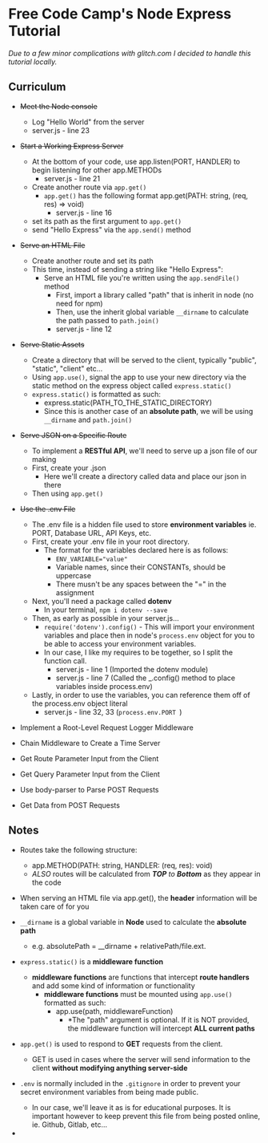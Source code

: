 # Free Code Camp's Node Express Tutorial
*Due to a few minor complications with glitch.com I decided to handle this tutorial locally.*

## Curriculum
* ~~Meet the Node console~~
  * Log "Hello World" from the server
  * server.js - line 23

* ~~Start a Working Express Server~~
  * At the bottom of your code, use app.listen(PORT, HANDLER) to begin listening for other app.METHODs
    * server.js - line 21
  * Create another route via ```app.get()```
    * ```app.get()``` has the following format app.get(PATH: string, (req, res) => void)
      * server.js - line 16
  * set its path as the first argument to ```app.get()```
  * send "Hello Express" via the ```app.send()``` method

* ~~Serve an HTML File~~
  * Create another route and set its path
  * This time, instead of sending a string like "Hello Express":
    * Serve an HTML file you're written using the ```app.sendFile()``` method
      * First, import a library called "path" that is inherit in node (no need for npm)
      * Then, use the inherit global variable ```__dirname``` to calculate the path passed to ```path.join()```
      * server.js - line 12

* ~~Serve Static Assets~~
  * Create a directory that will be served to the client, typically "public", "static", "client" etc...
  * Using ```app.use()```, signal the app to use your new directory via the static method on the express object called ```express.static()```
  * ```express.static()``` is formatted as such:
    * express.static(PATH_TO_THE_STATIC_DIRECTORY)
    * Since this is another case of an **absolute path**, we will be using ```__dirname``` and ```path.join()```

* ~~Serve JSON on a Specific Route~~
  * To implement a **RESTful API**, we'll need to serve up a json file of our making
  * First, create your .json
    * Here we'll create a directory called data and place our json in there
  * Then using ```app.get()```
 
* ~~Use the .env File~~
  * The .env file is a hidden file used to store **environment variables** ie. PORT, Database URL, API Keys, etc.
  * First, create your .env file in your root directory.
    * The format for the variables declared here is as follows:
      * ```ENV_VARIABLE="value"```
      * Variable names, since their CONSTANTs, should be uppercase
      * There musn't be any spaces between the "=" in the assignment
  * Next, you'll need a package called **dotenv**
    * In your terminal, ```npm i dotenv --save```
  * Then, as early as possible in your server.js...
    * ```require('dotenv').config()``` - This will import your environment variables and place then in node's ```process.env``` object for you to be able to access your environment variables.
    * In our case, I like my requires to be together, so I split the function call.
      * server.js - line 1 (Imported the dotenv module)
      * server.js - line 7 (Called the _.config() method to place variables inside process.env)
  * Lastly, in order to use the variables, you can reference them off of the process.env object literal
    * server.js - line 32, 33 (```process.env.PORT ```)

* Implement a Root-Level Request Logger Middleware
* Chain Middleware to Create a Time Server
* Get Route Parameter Input from the Client
* Get Query Parameter Input from the Client
* Use body-parser to Parse POST Requests
* Get Data from POST Requests

## Notes
* Routes take the following structure:
  * app.METHOD(PATH: string, HANDLER: (req, res): void)
  * *ALSO* routes will be calculated from ***TOP** to **Bottom*** as they appear in the code

* When serving an HTML file via app.get(), the **header** information will be taken care of for you

* ```__dirname``` is a global variable in **Node** used to calculate the **absolute path**
  * e.g. absolutePath = __dirname + relativePath/file.ext.

* ```express.static()``` is a **middleware function**
  * **middleware functions** are functions that intercept **route handlers** and add some kind of information or functionality
    * **middleware functions** must be mounted using ```app.use()``` formatted as such:
      * app.use(path, middlewareFunction)
        * *The "path" argument is optional. If it is NOT provided, the middleware function will intercept **ALL current paths**

* ```app.get()``` is used to respond to **GET** requests from the client. 
  * GET is used in cases where the server will send information to the client **without modifying anything server-side**

* ```.env``` is normally included in the ```.gitignore``` in order to prevent your secret environment variables from being made public.
  * In our case, we'll leave it as is for educational purposes. It is important however to keep prevent this file from being posted online, ie. Github, Gitlab, etc...
* 